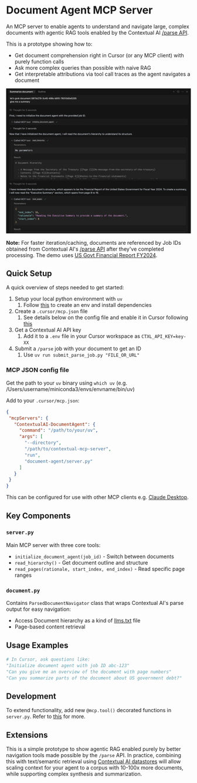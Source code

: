 # Document Agent MCP Server

An MCP server to enable agents to understand and navigate large, complex documents with agentic RAG tools enabled by the Contextual AI [/parse API](https://docs.contextual.ai/api-reference/parse/parse-file).

This is a prototype showing how to:
- Get document comprehension right in Cursor (or any MCP client) with purely function calls
- Ask more complex queries than possible with naive RAG
- Get interpretable attributions via tool call traces as the agent navigates a document

![Chat screenshot](img/img-chat.png)

**Note:** For faster iteration/caching, documents are referenced by Job IDs obtained from Contextual AI's [/parse API](https://docs.contextual.ai/api-reference/parse/parse-file) after they've completed processing. The demo uses [US Govt Financial Report FY2024](https://www.fiscal.treasury.gov/files/reports-statements/financial-report/2024/01-16-2025-FR-(Final).pdf).


## Quick Setup

A quick overview of steps needed to get started:
1. Setup your local python environment with `uv`
    1. Follow [this](../README.md#installation) to create an env and install dependencies
2. Create a `.cursor/mcp.json` file
    1. See details below on the config file and enable it in Cursor following [this](https://docs.cursor.com/context/model-context-protocol)
3. Get a Contextual AI API key
    1. Add it to a `.env` file in your Cursor workspace as `CTXL_API_KEY=key-XX`
4. Submit a `/parse` job with your document to get an ID
    1. Use `uv run submit_parse_job.py "FILE_OR_URL"`


### MCP JSON config file

Get the path to your `uv` binary using `which uv` (e.g. /Users/username/miniconda3/envs/envname/bin/uv)

Add to your `.cursor/mcp.json`:
```json
{
 "mcpServers": {
   "ContextualAI-DocumentAgent": {
     "command": "/path/to/your/uv",
     "args": [
       "--directory",
       "/path/to/contextual-mcp-server",
       "run",
       "document-agent/server.py"
     ]
   }
 }
}
```

This can be configured for use with other MCP clients e.g. [Claude Desktop](https://modelcontextprotocol.io/quickstart/user).


## Key Components

### `server.py`
Main MCP server with three core tools:
- `initialize_document_agent(job_id)` - Switch between documents
- `read_hierarchy()` - Get document outline and structure  
- `read_pages(rationale, start_index, end_index)` - Read specific page ranges

### `document.py` 
Contains `ParsedDocumentNavigator` class that wraps Contextual AI's parse output for easy navigation:
- Access Document hierarchy as a kind of [llms.txt](https://llmstxt.org/) file
- Page-based content retrieval

## Usage Examples

```python
# In Cursor, ask questions like:
"Initialize document agent with job ID abc-123"
"Can you give me an overview of the document with page numbers"
"Can you summarize parts of the document about US government debt?"
```


## Development

To extend functionality, add new `@mcp.tool()` decorated functions in `server.py`. Refer to [this](../README.md#development) for more. 


## Extensions

This is a simple prototype to show agentic RAG enabled purely by better navigation tools made possible by the `/parse` API. In practice, combining this with text/semantic retrieval using [Contextual AI datastores](https://docs.contextual.ai/user-guides/beginner-guide) will allow scaling context for your agent to a corpus with 10-100x more documents, while supporting complex synthesis and summarization.
